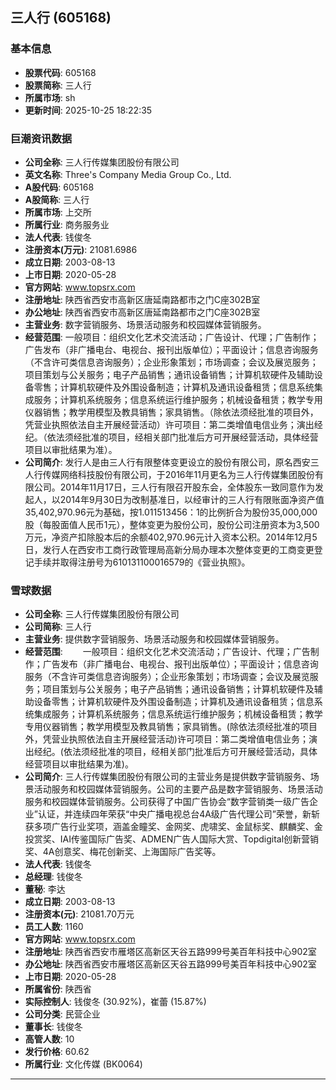 ## 三人行 (605168)

### 基本信息

- **股票代码**: 605168
- **股票简称**: 三人行
- **所属市场**: sh
- **更新时间**: 2025-10-25 18:22:35

### 巨潮资讯数据

- **公司全称**: 三人行传媒集团股份有限公司
- **英文名称**: Three's Company Media Group Co., Ltd.
- **A股代码**: 605168
- **A股简称**: 三人行
- **所属市场**: 上交所
- **所属行业**: 商务服务业
- **法人代表**: 钱俊冬
- **注册资本(万元)**: 21081.6986
- **成立日期**: 2003-08-13
- **上市日期**: 2020-05-28
- **官方网站**: www.topsrx.com
- **注册地址**: 陕西省西安市高新区唐延南路都市之门C座302B室
- **办公地址**: 陕西省西安市高新区唐延南路都市之门C座302B室
- **主营业务**: 数字营销服务、场景活动服务和校园媒体营销服务。
- **经营范围**: 一般项目：组织文化艺术交流活动；广告设计、代理；广告制作；广告发布（非广播电台、电视台、报刊出版单位）；平面设计；信息咨询服务（不含许可类信息咨询服务）；企业形象策划；市场调查；会议及展览服务；项目策划与公关服务；电子产品销售；通讯设备销售；计算机软硬件及辅助设备零售；计算机软硬件及外围设备制造；计算机及通讯设备租赁；信息系统集成服务；计算机系统服务；信息系统运行维护服务；机械设备租赁；教学专用仪器销售；教学用模型及教具销售；家具销售。（除依法须经批准的项目外，凭营业执照依法自主开展经营活动）许可项目：第二类增值电信业务；演出经纪。（依法须经批准的项目，经相关部门批准后方可开展经营活动，具体经营项目以审批结果为准）。
- **公司简介**: 发行人是由三人行有限整体变更设立的股份有限公司，原名西安三人行传媒网络科技股份有限公司，于2016年11月更名为三人行传媒集团股份有限公司。2014年11月17日，三人行有限召开股东会，全体股东一致同意作为发起人，以2014年9月30日为改制基准日，以经审计的三人行有限账面净资产值35,402,970.96元为基础，按1.011513456：1的比例折合为股份35,000,000股（每股面值人民币1元），整体变更为股份公司，股份公司注册资本为3,500万元，净资产扣除股本后的余额402,970.96元计入资本公积。2014年12月5日，发行人在西安市工商行政管理局高新分局办理本次整体变更的工商变更登记手续并取得注册号为610131100016579的《营业执照》。

### 雪球数据

- **公司全称**: 三人行传媒集团股份有限公司
- **公司简称**: 三人行
- **主营业务**: 提供数字营销服务、场景活动服务和校园媒体营销服务。
- **经营范围**: 　　一般项目：组织文化艺术交流活动；广告设计、代理；广告制作；广告发布（非广播电台、电视台、报刊出版单位）；平面设计；信息咨询服务（不含许可类信息咨询服务）；企业形象策划；市场调查；会议及展览服务；项目策划与公关服务；电子产品销售；通讯设备销售；计算机软硬件及辅助设备零售；计算机软硬件及外围设备制造；计算机及通讯设备租赁；信息系统集成服务；计算机系统服务；信息系统运行维护服务；机械设备租赁；教学专用仪器销售；教学用模型及教具销售；家具销售。(除依法须经批准的项目外，凭营业执照依法自主开展经营活动)许可项目：第二类增值电信业务；演出经纪。(依法须经批准的项目，经相关部门批准后方可开展经营活动，具体经营项目以审批结果为准)。
- **公司简介**: 三人行传媒集团股份有限公司的主营业务是提供数字营销服务、场景活动服务和校园媒体营销服务。公司的主要产品是数字营销服务、场景活动服务和校园媒体营销服务。公司获得了中国广告协会“数字营销类一级广告企业”认证，并连续四年荣获“中央广播电视总台4A级广告代理公司”荣誉，新斩获多项广告行业奖项，涵盖金瞳奖、金网奖、虎啸奖、金鼠标奖、麒麟奖、金投赏奖、IAI传鉴国际广告奖、ADMEN广告人国际大赏、Topdigital创新营销奖、4A创意奖、梅花创新奖、上海国际广告奖等。
- **法人代表**: 钱俊冬
- **总经理**: 钱俊冬
- **董秘**: 李达
- **成立日期**: 2003-08-13
- **注册资本(元)**: 21081.70万元
- **员工人数**: 1160
- **官方网站**: www.topsrx.com
- **注册地址**: 陕西省西安市雁塔区高新区天谷五路999号美百年科技中心902室
- **办公地址**: 陕西省西安市雁塔区高新区天谷五路999号美百年科技中心902室
- **上市日期**: 2020-05-28
- **所属省份**: 陕西省
- **实际控制人**: 钱俊冬 (30.92%)，崔蕾 (15.87%)
- **公司分类**: 民营企业
- **董事长**: 钱俊冬
- **高管人数**: 10
- **发行价格**: 60.62
- **所属行业**: 文化传媒 (BK0064)

---